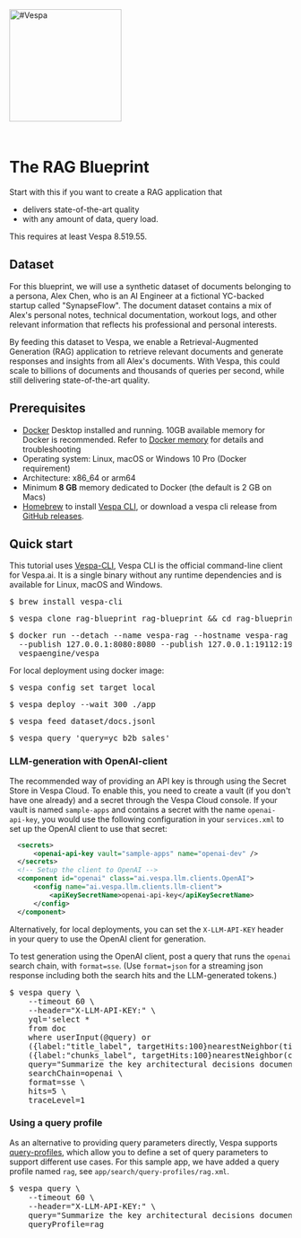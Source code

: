<!-- Copyright Vespa.ai. Licensed under the terms of the Apache 2.0 license. See LICENSE in the project root.-->

<picture>
  <source media="(prefers-color-scheme: dark)" srcset="https://assets.vespa.ai/logos/Vespa-logo-green-RGB.svg">
  <source media="(prefers-color-scheme: light)" srcset="https://assets.vespa.ai/logos/Vespa-logo-dark-RGB.svg">
  <img alt="#Vespa" width="200" src="https://assets.vespa.ai/logos/Vespa-logo-dark-RGB.svg" style="margin-bottom: 25px;">
</picture>

# The RAG Blueprint

Start with this if you want to create a RAG application that
* delivers state-of-the-art quality
* with any amount of data, query load.

This requires at least Vespa 8.519.55.

## Dataset

For this blueprint, we will use a synthetic dataset of documents belonging to a persona, Alex Chen, who is an AI Engineer at a fictional YC-backed startup called "SynapseFlow". The document dataset contains a mix of Alex's personal notes, technical documentation, workout logs, and other relevant information that reflects his professional and personal interests.

By feeding this dataset to Vespa, we enable a Retrieval-Augmented Generation (RAG) application to retrieve relevant documents and generate responses and insights from all Alex's documents. With Vespa, this could scale to billions of documents and thousands of queries per second, while still delivering state-of-the-art quality.

## Prerequisites

* [Docker](https://www.docker.com/) Desktop installed and running. 10GB available memory for Docker is recommended.
  Refer to [Docker memory](https://docs.vespa.ai/en/operations-selfhosted/docker-containers.html#memory)
  for details and troubleshooting
* Operating system: Linux, macOS or Windows 10 Pro (Docker requirement)
* Architecture: x86_64 or arm64
* Minimum **8 GB** memory dedicated to Docker (the default is 2 GB on Macs)
* [Homebrew](https://brew.sh/) to install [Vespa CLI](https://docs.vespa.ai/en/vespa-cli.html), or download
  a vespa cli release from [GitHub releases](https://github.com/vespa-engine/vespa/releases).

## Quick start

This tutorial uses [Vespa-CLI](https://docs.vespa.ai/en/vespa-cli.html),
Vespa CLI is the official command-line client for Vespa.ai.
It is a single binary without any runtime dependencies and is available for Linux, macOS and Windows.

<pre>
$ brew install vespa-cli
</pre>

<pre data-test="exec">
$ vespa clone rag-blueprint rag-blueprint && cd rag-blueprint
</pre>

<pre data-test="exec">
$ docker run --detach --name vespa-rag --hostname vespa-rag \
  --publish 127.0.0.1:8080:8080 --publish 127.0.0.1:19112:19112 --publish 127.0.0.1:19071:19071 \
  vespaengine/vespa
</pre>

For local deployment using docker image:
<pre data-test="exec">
$ vespa config set target local
</pre>

<pre data-test="exec">
$ vespa deploy --wait 300 ./app
</pre>

<pre data-test="exec">
$ vespa feed dataset/docs.jsonl
</pre>

<pre data-test="exec" data-test-assert-contains="yc_b2b_sales_workshop_notes.md">
$ vespa query 'query=yc b2b sales'
</pre>

### LLM-generation with OpenAI-client

The recommended way of providing an API key is through using the Secret Store in Vespa Cloud.
To enable this, you need to create a vault (if you don't have one already) and a secret through the Vespa Cloud console. If your vault is named `sample-apps` and contains a secret with the name `openai-api-key`, you would use the following configuration in your `services.xml` to set up the OpenAI client to use that secret:

```xml
  <secrets>
      <openai-api-key vault="sample-apps" name="openai-dev" />
  </secrets>
  <!-- Setup the client to OpenAI -->
  <component id="openai" class="ai.vespa.llm.clients.OpenAI">
      <config name="ai.vespa.llm.clients.llm-client">
          <apiKeySecretName>openai-api-key</apiKeySecretName>
      </config>
  </component>
```

Alternatively, for local deployments, you can set the `X-LLM-API-KEY` header in your query to use the OpenAI client for generation.

To test generation using the OpenAI client, post a query that runs the `openai` search chain, with `format=sse`. (Use `format=json` for a streaming json response including both the search hits and the LLM-generated tokens.)
<pre>
$ vespa query \
    --timeout 60 \
    --header="X-LLM-API-KEY:<your-api-key>" \
    yql='select *
    from doc
    where userInput(@query) or
    ({label:"title_label", targetHits:100}nearestNeighbor(title_embedding, embedding)) or
    ({label:"chunks_label", targetHits:100}nearestNeighbor(chunk_embeddings, embedding))' \
    query="Summarize the key architectural decisions documented for SynapseFlow's v0.2 release." \
    searchChain=openai \
    format=sse \
    hits=5 \
    traceLevel=1
</pre>

### Using a query profile

As an alternative to providing query parameters directly, Vespa supports [query-profiles](https://docs.vespa.ai/en/query-profiles.html?mode=selfhosted#using-a-query-profile), which allow you to define a set of query parameters to support different use cases. 
For this sample app, we have added a query profile named `rag`, see `app/search/query-profiles/rag.xml`.
<pre>
$ vespa query \
    --timeout 60 \
    --header="X-LLM-API-KEY:<your-api-key>" \
    query="Summarize the key architectural decisions documented for SynapseFlow's v0.2 release." \
    queryProfile=rag
</pre>
